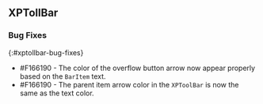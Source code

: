 ## XPTollBar

### Bug Fixes
{:#xptollbar-bug-fixes}

* \#F166190 - The color of the overflow button arrow now appear properly based on the `BarItem` text.
* \#F166190 -  The parent item arrow color in the `XPToolBar` is now the same as the text color.